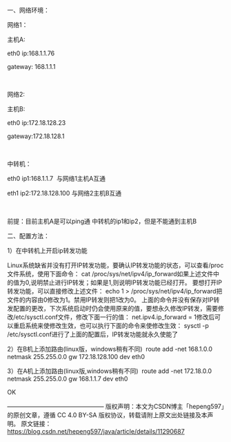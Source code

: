 一、网络环境：

网络1：

主机A:

eth0 ip:168.1.1.76

gateway: 168.1.1.1

 

网络2:

主机B:

eth0 ip:172.18.128.23

gateway:172.18.128.1

 

中转机：

eth0 ip1:168.1.1.7  与网络1主机A互通

eth1 ip2:172.18.128.100 与网络2主机B互通

 

前提：目前主机A是可以ping通 中转机的ip1和ip2，但是不能通到主机B



二、配置方法：

1）在中转机上开启ip转发功能

Linux系统缺省并没有打开IP转发功能，要确认IP转发功能的状态，可以查看/proc文件系统，使用下面命令：
cat /proc/sys/net/ipv4/ip_forward如果上述文件中的值为0,说明禁止进行IP转发；如果是1,则说明IP转发功能已经打开。
要想打开IP转发功能，可以直接修改上述文件：
echo 1 > /proc/sys/net/ipv4/ip_forward把文件的内容由0修改为1。禁用IP转发则把1改为0。
上面的命令并没有保存对IP转发配置的更改，下次系统启动时仍会使用原来的值，要想永久修改IP转发，需要修改/etc/sysctl.conf文件，修改下面一行的值：
net.ipv4.ip_forward = 1修改后可以重启系统来使修改生效，也可以执行下面的命令来使修改生效：
sysctl -p /etc/sysctl.conf进行了上面的配置后，IP转发功能就永久使能了



2）在B机上添加路由(linux版，windows稍有不同)  route add -net 168.1.0.0 netmask 255.255.0.0 gw 172.18.128.100 dev eth0



3）在A机上添加路由(linux版,windows稍有不同)  route add -net 172.18.0.0 netmask 255.255.0.0 gw 168.1.1.7 dev eth0

OK


————————————————
版权声明：本文为CSDN博主「hepeng597」的原创文章，遵循 CC 4.0 BY-SA 版权协议，转载请附上原文出处链接及本声明。
原文链接：https://blog.csdn.net/hepeng597/java/article/details/11290687
